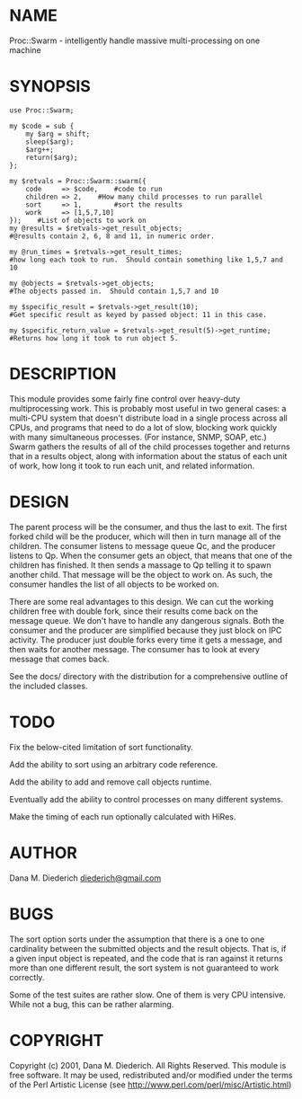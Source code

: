 # NAME

Proc::Swarm - intelligently handle massive multi-processing on one machine

# SYNOPSIS

    use Proc::Swarm;

    my $code = sub {
        my $arg = shift;
        sleep($arg);
        $arg++;
        return($arg);
    };

    my $retvals = Proc::Swarm::swarm({
        code     => $code,    #code to run
        children => 2,    #How many child processes to run parallel
        sort     => 1,        #sort the results
        work     => [1,5,7,10]
    });    #List of objects to work on
    my @results = $retvals->get_result_objects;
    #@results contain 2, 6, 8 and 11, in numeric order.

    my @run_times = $retvals->get_result_times;
    #how long each took to run.  Should contain something like 1,5,7 and 10

    my @objects = $retvals->get_objects;
    #The objects passed in.  Should contain 1,5,7 and 10

    my $specific_result = $retvals->get_result(10);    
    #Get specific result as keyed by passed object: 11 in this case.

    my $specific_return_value = $retvals->get_result(5)->get_runtime;
    #Returns how long it took to run object 5.

# DESCRIPTION

This module provides some fairly fine control over heavy-duty multiprocessing
work.  This is probably most useful in two general cases: a multi-CPU system
that doesn't distribute load in a single process across all CPUs, and 
programs that need to do a lot of slow, blocking work quickly with many
simultaneous processes.  (For instance, SNMP, SOAP, etc.)  Swarm gathers
the results of all of the child processes together and returns that in a
results object, along with information about the status of each unit of work,
how long it took to run each unit, and related information.

# DESIGN

The parent process will be the consumer, and thus the last to exit.  The
first forked child will be the producer, which will then in turn manage all
of the children.  The consumer listens to message queue Qc, and the
producer listens to Qp.  When the consumer gets an object, that means that
one of the children has finished.  It then sends a massage to Qp telling it
to spawn another child.  That message will be the object to work on.  As
such, the consumer handles the list of all objects to be worked on.

There are some real advantages to this design.  We can cut the working
children free with double fork, since their results come back on the message
queue.  We don't have to handle any dangerous signals.  Both the consumer
and the producer are simplified because they just block on IPC activity.
The producer just double forks every time it gets a message, and then waits
for another message.  The consumer has to look at every message that comes
back.

See the docs/ directory with the distribution for a comprehensive
outline of the included classes.

# TODO

Fix the below-cited limitation of sort functionality.

Add the ability to sort using an arbitrary code reference.

Add the ability to add and remove call objects runtime.

Eventually add the ability to control processes on many different
systems.

Make the timing of each run optionally calculated with HiRes.

# AUTHOR

Dana M. Diederich <diederich@gmail.com>

# BUGS

The sort option sorts under the assumption that there is a one to one
cardinality between the submitted objects and the result objects.  That is,
if a given input object is repeated, and the code that is ran against it
returns more than one different result, the sort system is not guaranteed
to work correctly.

Some of the test suites are rather slow.  One of them is very CPU 
intensive.  While not a bug, this can be rather alarming.

# COPYRIGHT

Copyright (c) 2001, Dana M. Diederich. All Rights Reserved.
This module is free software. It may be used, redistributed
and/or modified under the terms of the Perl Artistic License
  (see http://www.perl.com/perl/misc/Artistic.html)
